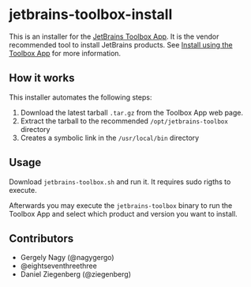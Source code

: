 # jetbrains-toolbox-install

This is an installer for the [JetBrains Toolbox App](https://www.jetbrains.com/toolbox-app/). It is the vendor recommended tool to install JetBrains products. See [Install using the Toolbox App](https://www.jetbrains.com/help/idea/installation-guide.html#toolbox) for more information.

## How it works

This installer automates the following steps:

1. Download the latest tarball `.tar.gz` from the Toolbox App web page.
2. Extract the tarball to the recommended `/opt/jetbrains-toolbox` directory
3. Creates a symbolic link in the `/usr/local/bin` directory

## Usage

Download `jetbrains-toolbox.sh` and run it. It requires sudo rigths to execute.

Afterwards you may execute the `jetbrains-toolbox` binary to run the Toolbox App and select which product and version you want to install.

## Contributors

 - Gergely Nagy (@nagygergo)
 - @eightseventhreethree
 - Daniel Ziegenberg (@ziegenberg)


